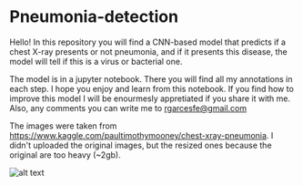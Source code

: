 # Pneumonia-detection

Hello! In this repository you will find a CNN-based model that predicts if a chest X-ray presents or not pneumonia, and if it presents this disease, the model will tell if this is a virus or bacterial one.

The model is in a jupyter notebook. There you will find all my annotations in each step. I hope you enjoy and learn from this notebook. If you find how to improve this model I will be enourmesly appretiated if you share it with me. Also, any comments you can write me to rgarcesfe@gmail.com

The images were taken from https://www.kaggle.com/paultimothymooney/chest-xray-pneumonia. I didn't uploaded the original images, but the resized ones because the original are too heavy (~2gb). 


![alt text](https://www.researchgate.net/profile/Olalekan-Bakare-2/publication/344488922/figure/fig1/AS:943534756605962@1601967624763/The-lungs-and-chest-X-rays-showing-inflammation-leading-to-pneumonia-A-The-lung.png)
